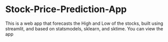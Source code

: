 # Stock-Price-Prediction-App
This is a web app that forecasts the High and Low of the stocks, built using streamlit, and based on statsmodels, sklearn, and sktime. You can view the app 
